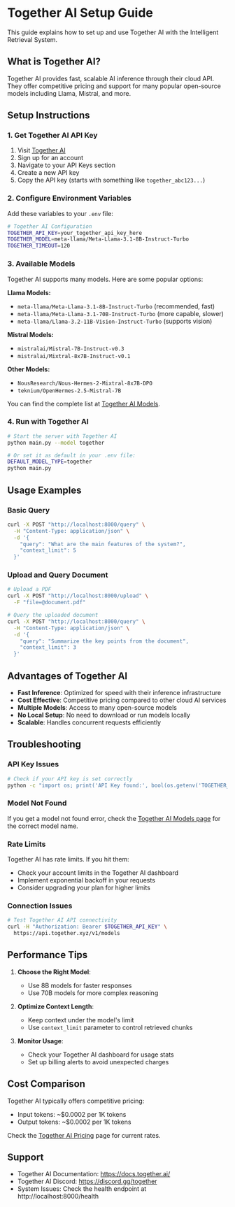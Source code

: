 # Together AI Setup Guide

This guide explains how to set up and use Together AI with the Intelligent Retrieval System.

## What is Together AI?

Together AI provides fast, scalable AI inference through their cloud API. They offer competitive pricing and support for many popular open-source models including Llama, Mistral, and more.

## Setup Instructions

### 1. Get Together AI API Key

1. Visit [Together AI](https://together.ai/)
2. Sign up for an account
3. Navigate to your API Keys section
4. Create a new API key
5. Copy the API key (starts with something like `together_abc123...`)

### 2. Configure Environment Variables

Add these variables to your `.env` file:

```bash
# Together AI Configuration
TOGETHER_API_KEY=your_together_api_key_here
TOGETHER_MODEL=meta-llama/Meta-Llama-3.1-8B-Instruct-Turbo
TOGETHER_TIMEOUT=120
```

### 3. Available Models

Together AI supports many models. Here are some popular options:

**Llama Models:**
- `meta-llama/Meta-Llama-3.1-8B-Instruct-Turbo` (recommended, fast)
- `meta-llama/Meta-Llama-3.1-70B-Instruct-Turbo` (more capable, slower)
- `meta-llama/Llama-3.2-11B-Vision-Instruct-Turbo` (supports vision)

**Mistral Models:**
- `mistralai/Mistral-7B-Instruct-v0.3`
- `mistralai/Mixtral-8x7B-Instruct-v0.1`

**Other Models:**
- `NousResearch/Nous-Hermes-2-Mixtral-8x7B-DPO`
- `teknium/OpenHermes-2.5-Mistral-7B`

You can find the complete list at [Together AI Models](https://docs.together.ai/docs/inference-models).

### 4. Run with Together AI

```bash
# Start the server with Together AI
python main.py --model together

# Or set it as default in your .env file:
DEFAULT_MODEL_TYPE=together
python main.py
```

## Usage Examples

### Basic Query
```bash
curl -X POST "http://localhost:8000/query" \
  -H "Content-Type: application/json" \
  -d '{
    "query": "What are the main features of the system?",
    "context_limit": 5
  }'
```

### Upload and Query Document
```bash
# Upload a PDF
curl -X POST "http://localhost:8000/upload" \
  -F "file=@document.pdf"

# Query the uploaded document
curl -X POST "http://localhost:8000/query" \
  -H "Content-Type: application/json" \
  -d '{
    "query": "Summarize the key points from the document",
    "context_limit": 3
  }'
```

## Advantages of Together AI

- **Fast Inference**: Optimized for speed with their inference infrastructure
- **Cost Effective**: Competitive pricing compared to other cloud AI services
- **Multiple Models**: Access to many open-source models
- **No Local Setup**: No need to download or run models locally
- **Scalable**: Handles concurrent requests efficiently

## Troubleshooting

### API Key Issues
```bash
# Check if your API key is set correctly
python -c "import os; print('API Key found:', bool(os.getenv('TOGETHER_API_KEY')))"
```

### Model Not Found
If you get a model not found error, check the [Together AI Models page](https://docs.together.ai/docs/inference-models) for the correct model name.

### Rate Limits
Together AI has rate limits. If you hit them:
- Check your account limits in the Together AI dashboard
- Implement exponential backoff in your requests
- Consider upgrading your plan for higher limits

### Connection Issues
```bash
# Test Together AI API connectivity
curl -H "Authorization: Bearer $TOGETHER_API_KEY" \
  https://api.together.xyz/v1/models
```

## Performance Tips

1. **Choose the Right Model**: 
   - Use 8B models for faster responses
   - Use 70B models for more complex reasoning

2. **Optimize Context Length**:
   - Keep context under the model's limit
   - Use `context_limit` parameter to control retrieved chunks

3. **Monitor Usage**:
   - Check your Together AI dashboard for usage stats
   - Set up billing alerts to avoid unexpected charges

## Cost Comparison

Together AI typically offers competitive pricing:
- Input tokens: ~$0.0002 per 1K tokens
- Output tokens: ~$0.0002 per 1K tokens

Check the [Together AI Pricing](https://together.ai/pricing) page for current rates.

## Support

- Together AI Documentation: https://docs.together.ai/
- Together AI Discord: https://discord.gg/together
- System Issues: Check the health endpoint at http://localhost:8000/health
